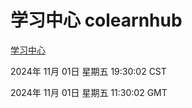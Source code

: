 # 学习中心 colearnhub
[学习中心](http://219.139.197.74:56308/colearnhub/)

2024年 11月 01日 星期五 19:30:02 CST

2024年 11月 01日 星期五 11:30:02 GMT
